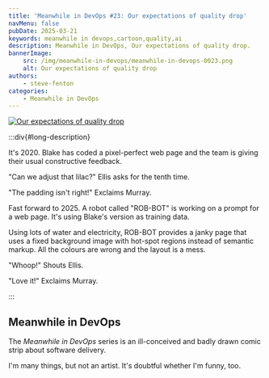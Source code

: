 ```yaml
---
title: 'Meanwhile in DevOps #23: Our expectations of quality drop'
navMenu: false
pubDate: 2025-03-21
keywords: meanwhile in devops,cartoon,quality,ai
description: Meanwhile in DevOps, Our expectations of quality drop.
bannerImage:
    src: /img/meanwhile-in-devops/meanwhile-in-devops-0023.png
    alt: Our expectations of quality drop
authors:
    - steve-fenton
categories:
    - Meanwhile in DevOps
---
```


<a href="#long-description">
<img src="/img/meanwhile-in-devops/meanwhile-in-devops-0023.png" alt="Our expectations of quality drop" />
</a>

:::div{#long-description}

It's 2020. Blake has coded a pixel-perfect web page and the team is giving their usual constructive feedback.

"Can we adjust that lilac?" Ellis asks for the tenth time.

"The padding isn't right!" Exclaims Murray.

Fast forward to 2025. A robot called "ROB-BOT" is working on a prompt for a web page. It's using Blake's version as training data.

Using lots of water and electricity, ROB-BOT provides a janky page that uses a fixed background image with hot-spot regions instead of semantic markup. All the colours are wrong and the layout is a mess.

"Whoop!" Shouts Ellis.

"Love it!" Exclaims Murray.

:::

## Meanwhile in DevOps

The *Meanwhile in DevOps* series is an ill-conceived and badly drawn comic strip about software delivery.

I'm many things, but not an artist. It's doubtful whether I'm funny, too.
